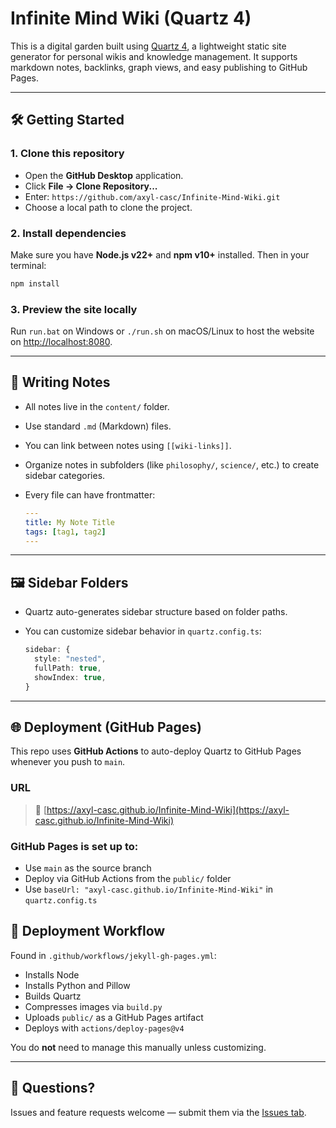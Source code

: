 # Infinite Mind Wiki (Quartz 4)

This is a digital garden built using [Quartz 4](https://quartz.jzhao.xyz), a lightweight static site generator for personal wikis and knowledge management. It supports markdown notes, backlinks, graph views, and easy publishing to GitHub Pages.

---

## 🛠️ Getting Started

### 1. Clone this repository

* Open the **GitHub Desktop** application.
* Click **File → Clone Repository...**
* Enter: `https://github.com/axyl-casc/Infinite-Mind-Wiki.git`
* Choose a local path to clone the project.

### 2. Install dependencies

Make sure you have **Node.js v22+** and **npm v10+** installed. Then in your terminal:

```bash
npm install
```

### 3. Preview the site locally

Run `run.bat` on Windows or `./run.sh` on macOS/Linux to host the website on [http://localhost:8080](http://localhost:8080).

---

## 🧠 Writing Notes

* All notes live in the `content/` folder.
* Use standard `.md` (Markdown) files.
* You can link between notes using `[[wiki-links]]`.
* Organize notes in subfolders (like `philosophy/`, `science/`, etc.) to create sidebar categories.
* Every file can have frontmatter:

  ```yaml
  ---
  title: My Note Title
  tags: [tag1, tag2]
  ---
  ```

---

## 🖼️ Sidebar Folders

* Quartz auto-generates sidebar structure based on folder paths.
* You can customize sidebar behavior in `quartz.config.ts`:

  ```ts
  sidebar: {
    style: "nested",
    fullPath: true,
    showIndex: true,
  }
  ```

---

## 🌐 Deployment (GitHub Pages)

This repo uses **GitHub Actions** to auto-deploy Quartz to GitHub Pages whenever you push to `main`.

### URL

> 📎 [https://axyl-casc.github.io/Infinite-Mind-Wiki](https://axyl-casc.github.io/Infinite-Mind-Wiki)

### GitHub Pages is set up to:

* Use `main` as the source branch
* Deploy via GitHub Actions from the `public/` folder
* Use `baseUrl: "axyl-casc.github.io/Infinite-Mind-Wiki"` in `quartz.config.ts`


## 🤖 Deployment Workflow

Found in `.github/workflows/jekyll-gh-pages.yml`:

* Installs Node
* Installs Python and Pillow
* Builds Quartz
* Compresses images via `build.py`
* Uploads `public/` as a GitHub Pages artifact
* Deploys with `actions/deploy-pages@v4`

You do **not** need to manage this manually unless customizing.

---

## 💬 Questions?

Issues and feature requests welcome — submit them via the [Issues tab](https://github.com/axyl-casc/Infinite-Mind-Wiki/issues).
